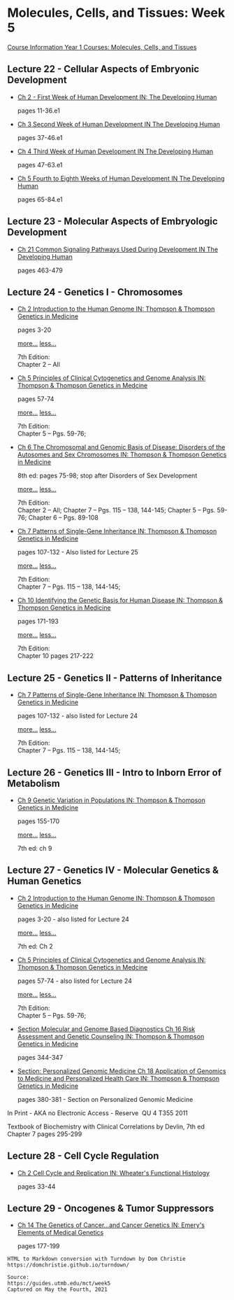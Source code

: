 # Molecules, Cells, and Tissues: Week 5

[Course Information Year 1 Courses: Molecules, Cells, and Tissues](/usmle/mct/course-information.html)

## Lecture 22 - Cellular Aspects of Embryonic Development

*   [Ch 2 - First Week of Human Development IN: The Developing Human](http://libux.utmb.edu/login?url=https://www.clinicalkey.com/#!/content/book/3-s2.0-B9780323611541000023)
    
    pages 11-36.e1
    
*   [Ch 3 Second Week of Human Development IN The Developing Human](http://libux.utmb.edu/login?url=https://www.clinicalkey.com/#!/content/book/3-s2.0-B9780323611541000035)
    
    pages 37-46.e1
    
*   [Ch 4 Third Week of Human Development IN The Developing Human](http://libux.utmb.edu/login?url=https://www.clinicalkey.com/#!/content/book/3-s2.0-B9780323611541000047)
    
    pages 47-63.e1
    
*   [Ch 5 Fourth to Eighth Weeks of Human Development IN The Developing Human](http://libux.utmb.edu/login?url=https://www.clinicalkey.com/#!/content/book/3-s2.0-B9780323611541000047)
    
    pages 65-84.e1
    

## Lecture 23 - Molecular Aspects of Embryologic Development

*   [Ch 21 Common Signaling Pathways Used During Development IN The Developing Human](http://libux.utmb.edu/login?url=https://www.clinicalkey.com/#!/content/book/3-s2.0-B9780323611541000217)
    
    pages 463-479
    

## Lecture 24 - Genetics I - Chromosomes

*   [Ch 2 Introduction to the Human Genome IN: Thompson & Thompson Genetics in Medicine](http://libux.utmb.edu/login?url=https://www.clinicalkey.com/#!/content/book/3-s2.0-B9781437706963000029)
    
    pages 3-20
    
    [more...](javascript:void(0);) [less...](javascript:void(0);)
    
    7th Edition:  
    Chapter 2 – All
    
*   [Ch 5 Principles of Clinical Cytogenetics and Genome Analysis IN: Thompson & Thompson Genetics in Medcine](http://libux.utmb.edu/login?url=https://www.clinicalkey.com/#!/content/book/3-s2.0-B9781437706963000054)
    
    pages 57-74
    
    [more...](javascript:void(0);) [less...](javascript:void(0);)
    
    7th Edition:  
    Chapter 5 – Pgs. 59-76;
    
*   [Ch 6 The Chromosomal and Genomic Basis of Disease: Disorders of the Autosomes and Sex Chromosomes IN: Thompson & Thompson Genetics in Medicine](http://libux.utmb.edu/login?url=https://www.clinicalkey.com/#!/content/book/3-s2.0-B9781437706963000066)
    
    8th ed: pages 75-98; stop after Disorders of Sex Development
    
    [more...](javascript:void(0);) [less...](javascript:void(0);)
    
    7th Edition:  
    Chapter 2 – All; Chapter 7 – Pgs. 115 – 138, 144-145; Chapter 5 – Pgs. 59-76; Chapter 6 – Pgs. 89-108
    
*   [Ch 7 Patterns of Single-Gene Inheritance IN: Thompson & Thompson Genetics in Medicine](http://libux.utmb.edu/login?url=https://www.clinicalkey.com/#!/content/book/3-s2.0-B9781437706963000078)
    
    pages 107-132 - Also listed for Lecture 25
    
    [more...](javascript:void(0);) [less...](javascript:void(0);)
    
    7th Edition:  
    Chapter 7 – Pgs. 115 – 138, 144-145;
    
*   [Ch 10 Identifying the Genetic Basis for Human Disease IN: Thompson & Thompson Genetics in Medicine](http://libux.utmb.edu/login?url=https://www.clinicalkey.com/#!/content/book/3-s2.0-B9781437706963000108)
    
    pages 171-193
    
    [more...](javascript:void(0);) [less...](javascript:void(0);)
    
    7th Edition:  
    Chapter 10 pages 217-222
    

## Lecture 25 - Genetics II - Patterns of Inheritance

*   [Ch 7 Patterns of Single-Gene Inheritance IN: Thompson & Thompson Genetics in Medicine](http://libux.utmb.edu/login?url=https://www.clinicalkey.com/#!/content/book/3-s2.0-B9781437706963000078)
    
    pages 107-132 - also listed for Lecture 24
    
    [more...](javascript:void(0);) [less...](javascript:void(0);)
    
    7th Edition:  
    Chapter 7 – Pgs. 115 – 138, 144-145;
    

## Lecture 26 - Genetics III - Intro to Inborn Error of Metabolism

*   [Ch 9 Genetic Variation in Populations IN: Thompson & Thompson Genetics in Medicine](https://www.clinicalkey.com/#!/content/book/3-s2.0-B9781437706963000091)
    
    pages 155-170
    
    [more...](javascript:void(0);) [less...](javascript:void(0);)
    
    7th ed: ch 9
    

## Lecture 27 - Genetics IV - Molecular Genetics & Human Genetics

*   [Ch 2 Introduction to the Human Genome IN: Thompson & Thompson Genetics in Medicine](http://libux.utmb.edu/login?url=https://www.clinicalkey.com/#!/content/book/3-s2.0-B9781437706963000029)
    
    pages 3-20 - also listed for Lecture 24
    
    [more...](javascript:void(0);) [less...](javascript:void(0);)
    
    7th ed: Ch 2
    
*   [Ch 5 Principles of Clinical Cytogenetics and Genome Analysis IN: Thompson & Thompson Genetics in Medcine](http://libux.utmb.edu/login?url=https://www.clinicalkey.com/#!/content/book/3-s2.0-B9781437706963000054)
    
    pages 57-74 - also listed for Lecture 24
    
    [more...](javascript:void(0);) [less...](javascript:void(0);)
    
    7th Edition:  
    Chapter 5 – Pgs. 59-76;
    
*   [Section Molecular and Genome Based Diagnostics Ch 16 Risk Assessment and Genetic Counseling IN: Thompson & Thompson Genetics in Medicine](http://libux.utmb.edu/login?url=https://www.clinicalkey.com/#!/content/book/3-s2.0-B9781437706963000169?scrollTo=%23hl0000736)
    
    pages 344-347
    
*   [Section: Personalized Genomic Medicine Ch 18 Application of Genomics to Medicine and Personalized Health Care IN: Thompson & Thompson Genetics in Medicine](http://libux.utmb.edu/login?url=https://www.clinicalkey.com/#!/content/book/3-s2.0-B9781437706963000182?scrollTo=%23hl0001022)
    
    pages 380-381 - Section on Personalized Genomic Medicine
    

In Print - AKA no Electronic Access - Reserve  QU 4 T355 2011

Textbook of Biochemistry with Clinical Correlations by Devlin, 7th ed  
Chapter 7 pages 295-299

## Lecture 28 - Cell Cycle Regulation

*   [Ch 2 Cell Cycle and Replication IN: Wheater's Functional Histology](http://libux.utmb.edu/login?url=https://www.clinicalkey.com/#!/content/book/3-s2.0-B9780702047473000021)
    
    pages 33-44
    

## Lecture 29 - Oncogenes & Tumor Suppressors

*   [Ch 14 The Genetics of Cancer…and Cancer Genetics IN: Emery's Elements of Medical Genetics](http://libux.utmb.edu/login?url=https://www.clinicalkey.com/#!/content/book/3-s2.0-B9780702066856000143)
    
    pages 177-199

```
HTML to Markdown conversion with Turndown by Dom Christie
https://domchristie.github.io/turndown/

Source:
https://guides.utmb.edu/mct/week5
Captured on May the Fourth, 2021
```
